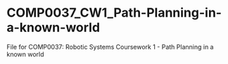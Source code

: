 # COMP0037_CW1_Path-Planning-in-a-known-world
File for COMP0037: Robotic Systems Coursework 1 - Path Planning in a known world
